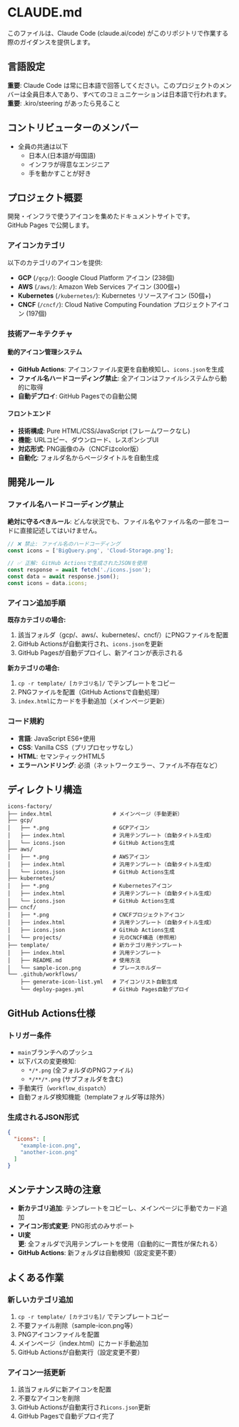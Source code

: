 # CLAUDE.md

このファイルは、Claude Code (claude.ai/code) がこのリポジトリで作業する際のガイダンスを提供します。

## 言語設定

**重要**: Claude Code は常に日本語で回答してください。このプロジェクトのメンバーは全員日本人であり、すべてのコミュニケーションは日本語で行われます。
**重要**: .kiro/steering があったら見ること

## コントリビューターのメンバー

- 全員の共通は以下
  - 日本人(日本語が母国語)
  - インフラが得意なエンジニア
  - 手を動かすことが好き

## プロジェクト概要

開発・インフラで使うアイコンを集めたドキュメントサイトです。  
GitHub Pages で公開します。

### アイコンカテゴリ

以下のカテゴリのアイコンを提供:

- **GCP** (`/gcp/`): Google Cloud Platform アイコン (238個)
- **AWS** (`/aws/`): Amazon Web Services アイコン (300個+)
- **Kubernetes** (`/kubernetes/`): Kubernetes リソースアイコン (50個+)
- **CNCF** (`/cncf/`): Cloud Native Computing Foundation プロジェクトアイコン (197個)

### 技術アーキテクチャ

#### 動的アイコン管理システム
- **GitHub Actions**: アイコンファイル変更を自動検知し、`icons.json`を生成
- **ファイル名ハードコーディング禁止**: 全アイコンはファイルシステムから動的に取得
- **自動デプロイ**: GitHub Pagesでの自動公開

#### フロントエンド
- **技術構成**: Pure HTML/CSS/JavaScript (フレームワークなし)
- **機能**: URLコピー、ダウンロード、レスポンシブUI
- **対応形式**: PNG画像のみ（CNCFはcolor版）
- **自動化**: フォルダ名からページタイトルを自動生成

## 開発ルール

### ファイル名ハードコーディング禁止

**絶対に守るべきルール**: どんな状況でも、ファイル名やファイル名の一部をコードに直接記述してはいけません。

```javascript
// ❌ 禁止: ファイル名のハードコーディング
const icons = ['BigQuery.png', 'Cloud-Storage.png'];

// ✅ 正解: GitHub Actionsで生成されたJSONを使用
const response = await fetch('./icons.json');
const data = await response.json();
const icons = data.icons;
```

### アイコン追加手順

**既存カテゴリの場合:**
1. 該当フォルダ（gcp/、aws/、kubernetes/、cncf/）にPNGファイルを配置
2. GitHub Actionsが自動実行され、`icons.json`を更新
3. GitHub Pagesが自動デプロイし、新アイコンが表示される

**新カテゴリの場合:**
1. `cp -r template/ [カテゴリ名]/` でテンプレートをコピー
2. PNGファイルを配置（GitHub Actionsで自動処理）
3. `index.html`にカードを手動追加（メインページ更新）

### コード規約

- **言語**: JavaScript ES6+使用
- **CSS**: Vanilla CSS（プリプロセッサなし）
- **HTML**: セマンティックHTML5
- **エラーハンドリング**: 必須（ネットワークエラー、ファイル不存在など）

## ディレクトリ構造

```
icons-factory/
├── index.html                   # メインページ（手動更新）
├── gcp/
│   ├── *.png                    # GCPアイコン
│   ├── index.html               # 汎用テンプレート（自動タイトル生成）
│   └── icons.json               # GitHub Actions生成
├── aws/
│   ├── *.png                    # AWSアイコン
│   ├── index.html               # 汎用テンプレート（自動タイトル生成）
│   └── icons.json               # GitHub Actions生成
├── kubernetes/
│   ├── *.png                    # Kubernetesアイコン
│   ├── index.html               # 汎用テンプレート（自動タイトル生成）
│   └── icons.json               # GitHub Actions生成
├── cncf/
│   ├── *.png                    # CNCFプロジェクトアイコン
│   ├── index.html               # 汎用テンプレート（自動タイトル生成）
│   ├── icons.json               # GitHub Actions生成
│   └── projects/                # 元のCNCF構造（参照用）
├── template/                    # 新カテゴリ用テンプレート
│   ├── index.html               # 汎用テンプレート
│   ├── README.md                # 使用方法
│   └── sample-icon.png          # プレースホルダー
└── .github/workflows/
    ├── generate-icon-list.yml   # アイコンリスト自動生成
    └── deploy-pages.yml         # GitHub Pages自動デプロイ
```

## GitHub Actions仕様

### トリガー条件
- `main`ブランチへのプッシュ
- 以下パスの変更検知:
  - `*/*.png` (全フォルダのPNGファイル)
  - `*/**/*.png` (サブフォルダを含む)
- 手動実行（`workflow_dispatch`）
- 自動フォルダ検知機能（templateフォルダ等は除外）

### 生成されるJSON形式
```json
{
  "icons": [
    "example-icon.png",
    "another-icon.png"
  ]
}
```

## メンテナンス時の注意

- **新カテゴリ追加**: テンプレートをコピーし、メインページに手動でカード追加
- **アイコン形式変更**: PNG形式のみサポート
- **UI変更**: 全フォルダで汎用テンプレートを使用（自動的に一貫性が保たれる）
- **GitHub Actions**: 新フォルダは自動検知（設定変更不要）

## よくある作業

### 新しいカテゴリ追加
1. `cp -r template/ [カテゴリ名]/` でテンプレートコピー
2. 不要ファイル削除（sample-icon.png等）
3. PNGアイコンファイルを配置
4. メインページ（index.html）にカード手動追加
5. GitHub Actionsが自動実行（設定変更不要）

### アイコン一括更新
1. 該当フォルダに新アイコンを配置
2. 不要なアイコンを削除
3. GitHub Actionsが自動実行され`icons.json`更新
4. GitHub Pagesで自動デプロイ完了
